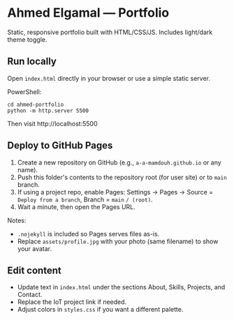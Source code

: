 # Ahmed Elgamal — Portfolio

Static, responsive portfolio built with HTML/CSS/JS. Includes light/dark theme toggle.

## Run locally

Open `index.html` directly in your browser or use a simple static server.

PowerShell:
```
cd ahmed-portfolio
python -m http.server 5500
```
Then visit http://localhost:5500

## Deploy to GitHub Pages

1. Create a new repository on GitHub (e.g., `a-a-mamdouh.github.io` or any name).
2. Push this folder's contents to the repository root (for user site) or to `main` branch.
3. If using a project repo, enable Pages: Settings → Pages → Source = `Deploy from a branch`, Branch = `main` `/ (root)`.
4. Wait a minute, then open the Pages URL.

Notes:
- `.nojekyll` is included so Pages serves files as-is.
- Replace `assets/profile.jpg` with your photo (same filename) to show your avatar.

## Edit content

- Update text in `index.html` under the sections About, Skills, Projects, and Contact.
- Replace the IoT project link if needed.
- Adjust colors in `styles.css` if you want a different palette.


